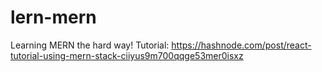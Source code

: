 # lern-mern
Learning MERN the hard way!
Tutorial: https://hashnode.com/post/react-tutorial-using-mern-stack-ciiyus9m700qqge53mer0isxz
